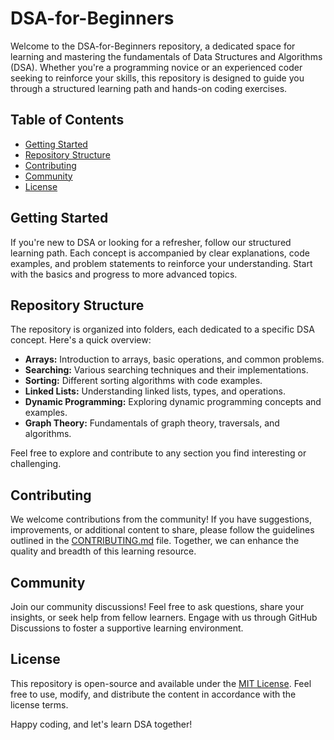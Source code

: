 # DSA-for-Beginners

Welcome to the DSA-for-Beginners repository, a dedicated space for learning and mastering the fundamentals of Data Structures and Algorithms (DSA). Whether you're a programming novice or an experienced coder seeking to reinforce your skills, this repository is designed to guide you through a structured learning path and hands-on coding exercises.

## Table of Contents

- [Getting Started](#getting-started)
- [Repository Structure](#repository-structure)
- [Contributing](#contributing)
- [Community](#community)
- [License](#license)

## Getting Started

If you're new to DSA or looking for a refresher, follow our structured learning path. Each concept is accompanied by clear explanations, code examples, and problem statements to reinforce your understanding. Start with the basics and progress to more advanced topics.

## Repository Structure

The repository is organized into folders, each dedicated to a specific DSA concept. Here's a quick overview:

- **Arrays:** Introduction to arrays, basic operations, and common problems.
- **Searching:** Various searching techniques and their implementations.
- **Sorting:** Different sorting algorithms with code examples.
- **Linked Lists:** Understanding linked lists, types, and operations.
- **Dynamic Programming:** Exploring dynamic programming concepts and examples.
- **Graph Theory:** Fundamentals of graph theory, traversals, and algorithms.

Feel free to explore and contribute to any section you find interesting or challenging.

## Contributing

We welcome contributions from the community! If you have suggestions, improvements, or additional content to share, please follow the guidelines outlined in the [CONTRIBUTING.md](CONTRIBUTING.md) file. Together, we can enhance the quality and breadth of this learning resource.

## Community

Join our community discussions! Feel free to ask questions, share your insights, or seek help from fellow learners. Engage with us through GitHub Discussions to foster a supportive learning environment.

## License

This repository is open-source and available under the [MIT License](LICENSE). Feel free to use, modify, and distribute the content in accordance with the license terms.

Happy coding, and let's learn DSA together!

